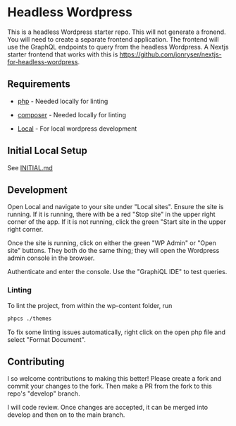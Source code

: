 # Headless Wordpress

This is a headless Wordpress starter repo.
This will not generate a fronend.
You will need to create a separate frontend application.
The frontend will use the GraphQL endpoints to query from the headless Wordpress.
A Nextjs starter frontend that works with this is <https://github.com/jonryser/nextjs-for-headless-wordpress>.

## Requirements

- [php](https://www.php.net/manual/en/install.php) - Needed locally for linting

- [composer](https://getcomposer.org/download/) - Needed locally for linting

- [Local](https://localwp.com/) - For local wordpress development

## Initial Local Setup

See [INITIAL.md](./INITIAL.md)

## Development

Open Local and navigate to your site under "Local sites".
Ensure the site is running.
If it is running, there with be a red "Stop site" in the upper right corner of the app.
If it is not running, click the green "Start site in the upper right corner.

Once the site is running, click on either the green "WP Admin" or "Open site" buttons.
They both do the same thing; they will open the Wordpress admin console in the browser.

Authenticate and enter the console.
Use the "GraphiQL IDE" to test queries.

### Linting

To lint the project, from within the wp-content folder, run

```sh
phpcs ./themes
```

To fix some linting issues automatically, right click on the open php file and select "Format Document".

## Contributing

I so welcome contributions to making this better! Please create a fork and commit your changes to the fork. Then make a PR from the fork to this repo's "develop" branch.

I will code review. Once changes are accepted, it can be merged into develop and then on to the main branch.
